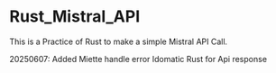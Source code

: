 # Rust_Mistral_API

This is a Practice of Rust to make a simple Mistral API Call.

20250607:
Added Miette handle error
Idomatic Rust for Api response
